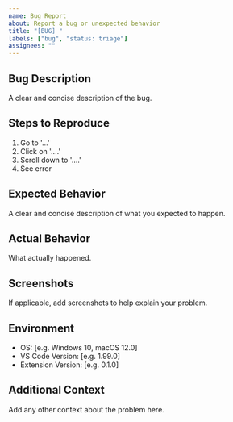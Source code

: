 ```yaml
---
name: Bug Report
about: Report a bug or unexpected behavior
title: "[BUG] "
labels: ["bug", "status: triage"]
assignees: ""
---
```


## Bug Description

A clear and concise description of the bug.

## Steps to Reproduce

1. Go to '...'
2. Click on '....'
3. Scroll down to '....'
4. See error

## Expected Behavior

A clear and concise description of what you expected to happen.

## Actual Behavior

What actually happened.

## Screenshots

If applicable, add screenshots to help explain your problem.

## Environment

- OS: [e.g. Windows 10, macOS 12.0]
- VS Code Version: [e.g. 1.99.0]
- Extension Version: [e.g. 0.1.0]

## Additional Context

Add any other context about the problem here.
